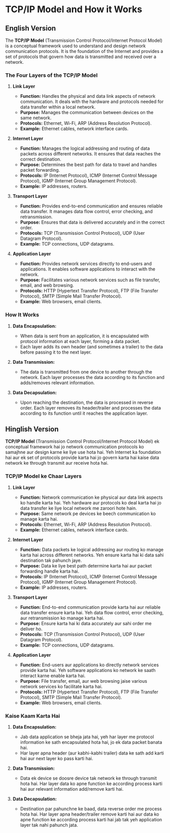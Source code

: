 # TCP/IP Model and How it Works

## English Version

The **TCP/IP Model** (Transmission Control Protocol/Internet Protocol Model) is a conceptual framework used to understand and design network communication protocols. It is the foundation of the Internet and provides a set of protocols that govern how data is transmitted and received over a network.

### The Four Layers of the TCP/IP Model

1. **Link Layer**
   - **Function:** Handles the physical and data link aspects of network communication. It deals with the hardware and protocols needed for data transfer within a local network.
   - **Purpose:** Manages the communication between devices on the same network.
   - **Protocols:** Ethernet, Wi-Fi, ARP (Address Resolution Protocol).
   - **Example:** Ethernet cables, network interface cards.

2. **Internet Layer**
   - **Function:** Manages the logical addressing and routing of data packets across different networks. It ensures that data reaches the correct destination.
   - **Purpose:** Determines the best path for data to travel and handles packet forwarding.
   - **Protocols:** IP (Internet Protocol), ICMP (Internet Control Message Protocol), IGMP (Internet Group Management Protocol).
   - **Example:** IP addresses, routers.

3. **Transport Layer**
   - **Function:** Provides end-to-end communication and ensures reliable data transfer. It manages data flow control, error checking, and retransmission.
   - **Purpose:** Ensures that data is delivered accurately and in the correct order.
   - **Protocols:** TCP (Transmission Control Protocol), UDP (User Datagram Protocol).
   - **Example:** TCP connections, UDP datagrams.

4. **Application Layer**
   - **Function:** Provides network services directly to end-users and applications. It enables software applications to interact with the network.
   - **Purpose:** Facilitates various network services such as file transfer, email, and web browsing.
   - **Protocols:** HTTP (Hypertext Transfer Protocol), FTP (File Transfer Protocol), SMTP (Simple Mail Transfer Protocol).
   - **Example:** Web browsers, email clients.

### How It Works

1. **Data Encapsulation:**
   - When data is sent from an application, it is encapsulated with protocol information at each layer, forming a data packet.
   - Each layer adds its own header (and sometimes a trailer) to the data before passing it to the next layer.

2. **Data Transmission:**
   - The data is transmitted from one device to another through the network. Each layer processes the data according to its function and adds/removes relevant information.

3. **Data Decapsulation:**
   - Upon reaching the destination, the data is processed in reverse order. Each layer removes its header/trailer and processes the data according to its function until it reaches the application layer.

## Hinglish Version

**TCP/IP Model** (Transmission Control Protocol/Internet Protocol Model) ek conceptual framework hai jo network communication protocols ko samajhne aur design karne ke liye use hota hai. Yeh Internet ka foundation hai aur ek set of protocols provide karta hai jo govern karta hai kaise data network ke through transmit aur receive hota hai.

### TCP/IP Model ke Chaar Layers

1. **Link Layer**
   - **Function:** Network communication ke physical aur data link aspects ko handle karta hai. Yeh hardware aur protocols ko deal karta hai jo data transfer ke liye local network me zaroori hote hain.
   - **Purpose:** Same network pe devices ke beech communication ko manage karta hai.
   - **Protocols:** Ethernet, Wi-Fi, ARP (Address Resolution Protocol).
   - **Example:** Ethernet cables, network interface cards.

2. **Internet Layer**
   - **Function:** Data packets ke logical addressing aur routing ko manage karta hai across different networks. Yeh ensure karta hai ki data sahi destination tak pahunch jaye.
   - **Purpose:** Data ke liye best path determine karta hai aur packet forwarding handle karta hai.
   - **Protocols:** IP (Internet Protocol), ICMP (Internet Control Message Protocol), IGMP (Internet Group Management Protocol).
   - **Example:** IP addresses, routers.

3. **Transport Layer**
   - **Function:** End-to-end communication provide karta hai aur reliable data transfer ensure karta hai. Yeh data flow control, error checking, aur retransmission ko manage karta hai.
   - **Purpose:** Ensure karta hai ki data accurately aur sahi order me deliver ho.
   - **Protocols:** TCP (Transmission Control Protocol), UDP (User Datagram Protocol).
   - **Example:** TCP connections, UDP datagrams.

4. **Application Layer**
   - **Function:** End-users aur applications ko directly network services provide karta hai. Yeh software applications ko network ke saath interact karne enable karta hai.
   - **Purpose:** File transfer, email, aur web browsing jaise various network services ko facilitate karta hai.
   - **Protocols:** HTTP (Hypertext Transfer Protocol), FTP (File Transfer Protocol), SMTP (Simple Mail Transfer Protocol).
   - **Example:** Web browsers, email clients.

### Kaise Kaam Karta Hai

1. **Data Encapsulation:**
   - Jab data application se bheja jata hai, yeh har layer me protocol information ke sath encapsulated hota hai, jo ek data packet banata hai.
   - Har layer apna header (aur kabhi-kabhi trailer) data ke sath add karti hai aur next layer ko pass karti hai.

2. **Data Transmission:**
   - Data ek device se doosre device tak network ke through transmit hota hai. Har layer data ko apne function ke according process karti hai aur relevant information add/remove karti hai.

3. **Data Decapsulation:**
   - Destination par pahunchne ke baad, data reverse order me process hota hai. Har layer apna header/trailer remove karti hai aur data ko apne function ke according process karti hai jab tak yeh application layer tak nahi pahunch jata.
